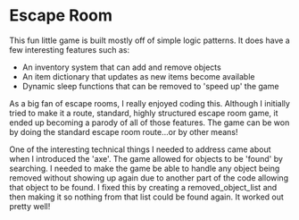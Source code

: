 # Escape Room
This fun little game is built mostly off of simple logic patterns.  It does have a few interesting features such as:
* An inventory system that can add and remove objects
* An item dictionary that updates as new items become available
* Dynamic sleep functions that can be removed to 'speed up' the game


As a big fan of escape rooms, I really enjoyed coding this.  Although I initially tried to make it a route, standard, highly structured escape room game, it ended up becoming a parody of all of those features.  The game can be won by doing the standard escape room route...or by other means!

One of the interesting technical things I needed to address came about when I introduced the 'axe'.  The game allowed for objects to be 'found' by searching.  I needed to make the game be able to handle any object being removed without showing up again due to another part of the code allowing that object to be found.  I fixed this by creating a removed_object_list and then making it so nothing from that list could be found again.  It worked out pretty well!
